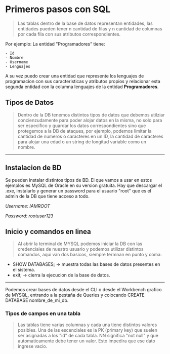 # Primeros pasos con SQL

> Las tablas dentro de la base de datos representan entidades, las entidades pueden tener n cantidad de filas y n cantidad de columnas por cada fila con sus atributos correspondientes.

Por ejemplo:
La entidad "Programadores" tiene: <br>

    - Id
    - Nombre
    - Username
    - Lenguajes

A su vez puedo crear una entidad que represente los lenguajes de programacion con sus caracteristicas y atributos propios y relacionar esta segunda entidad con la columna lenguajes de la entidad **Programadores**.

## Tipos de Datos

> Dentro de la DB tenemos distintos tipos de datos que debemos utilziar concienzudamente para poder alojar datos en la misma, no solo para ser especifico y guardar los datos correspondientes sino que protegemos a la DB de ataques, por ejemplo, podemos limitar la cantidad de numeros o caracteres en un ID, la cantidad de caracteres para alojar una edad o un string de longitud variable como un nombre.

---

## Instalacion de BD

Se pueden instalar distintos tipos de BD. El que vamos a usar en estos ejemplos es MySQL de Oracle en su version gratuita. Hay que descargar el .exe, instalarlo y generar un password para el usuario "root" que es el admin de la DB que tiene acceso a todo.

_Username: IAMROOT_

_Password: rootuser123_

## Inicio y comandos en linea

> Al abrir la terminal de MYSQL podemos iniciar la DB con las credenciales de nuestro usuario y podemos utilizar distintos comandos, aqui van dos basicos, siempre termnan en punto y coma:

- SHOW DATABASES; -> muestra todas las bases de datos presentes en el sistema.
- exit; -> cierra la ejecucion de la base de datos.

---

Podemos crear bases de datos desde el CLI o desde el Workbench grafico de MYSQL, entrando a la pestaña de Queries y colocando CREATE DATABASE nombre_de_mi_db.

### Tipos de campos en una tabla

> Las tablas tiene varias columnas y cada una tiene distintos valores posibles. Una de las escenciales es la PK (primary key) que suelen ser asignadas a los "id" de cada tabla. NN significa "not null" y que automaticamente debe tener un valor. Esto impedira que ese dato ingrese vacio.
